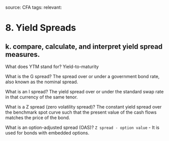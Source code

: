 source: CFA
tags: 
relevant: 

# 8. Yield Spreads

## k. compare, calculate, and interpret yield spread measures.

What does YTM stand for?
Yield-to-maturity

What is the G spread?
The spread over or under a government bond rate, also known as the nominal spread.

What is an I spread?
The yield spread over or under the standard swap rate in that currency of the same tenor.

What is a Z spread (zero volatility spread)?
The constant yield spread over the benchmark spot curve such that the present value of the cash flows matches the price of the bond.

What is an option-adjusted spread (OAS)?
`Z spread - option value` - It is used for bonds with embedded options.

